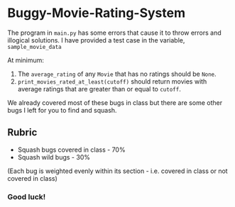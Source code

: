 # Buggy-Movie-Rating-System

The program in `main.py` has some errors that cause it to throw errors and illogical solutions. I have provided a test case in the variable, `sample_movie_data`

At minimum:
1. The `average_rating` of any `Movie` that has no ratings should be `None`.
2. `print_movies_rated_at_least(cutoff)` should return movies with average ratings that are greater than or equal to `cutoff`.

We already covered most of these bugs in class but there are some other bugs I left for you to find and squash.

## Rubric
* Squash bugs covered in class - 70%
* Squash wild bugs - 30%

(Each bug is weighted evenly within its section - i.e. covered in class or not covered in class)

### Good luck!
